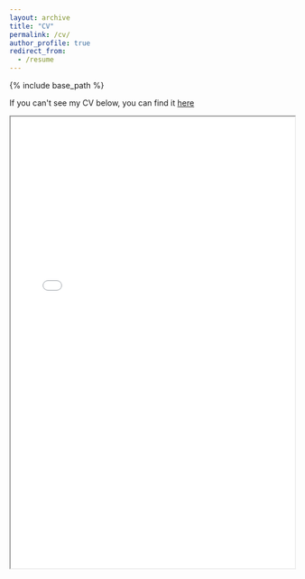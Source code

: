 ```yaml
---
layout: archive
title: "CV"
permalink: /cv/
author_profile: true
redirect_from:
  - /resume
---
```


{% include base_path %}

If you can't see my CV below, you can find it [here](https://github.com/joharav/joharav.github.io/blob/joharav/assets/files/Resume_JAV_apr22.pdf)

<iframe src="/assets/files/Resume_JAV_apr22.pdf" width="100%" height="800px">    </iframe>